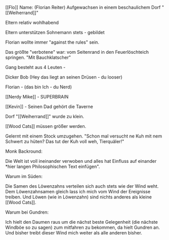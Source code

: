 [[Flo]] 
Name: (Florian Reiter)
Aufgewachsen in einem beschaulichem Dorf "[[Weiherrand]]"

Eltern relativ wohlhabend

Eltern unterstützen Sohnemann stets - gebildet

Florian wollte immer "against the rules" sein.

Das größte "verbotene" war:
vom Seitenrand in den Feuerlöschteich springen. "Mit Bauchklatscher"

Gang besteht aus 4 Leuten -

Dicker Bob (Hey das liegt an seinen Drüsen - du looser)

Florian - (das bin Ich - du Nerd)

[[Nerdy Mike]] - SUPERBRAIN

[[Kevin]] - Seinen Dad gehört die Taverne

Dorf "[[Weiherrand]]" wurde zu klein.

[[Wood Cats]] müssen größer werden.

Gelernt mit einem Stock umzugehen. "Schon mal versucht ne Kuh mit nem Schwert zu hüten? Das tut der Kuh voll weh, Tierquäler!"

Monk Backround:

Die Welt ist voll ineinander verwoben und alles hat Einfluss auf einander *hier langen Philosophischen Text einfügen".

Warum im Süden:

Die Samen des Löwenzahns verteilen sich auch stets wie der Wind weht. Dem Löwenzahnsamen gleich lass ich mich vom Wind der Ereignisse treiben. Und Löwen (wie in Löwenzahn) sind nichts anderes als kleine [[Wood Cats]].

Warum bei Gundren:

Ich hielt den Daumen raus um die nächst beste Gelegenheit (die nächste Windböe so zu sagen) zum mitfahren zu bekommen, da hielt Gundren an. Und bisher treibt dieser Wind mich weiter als alle anderen bisher.

